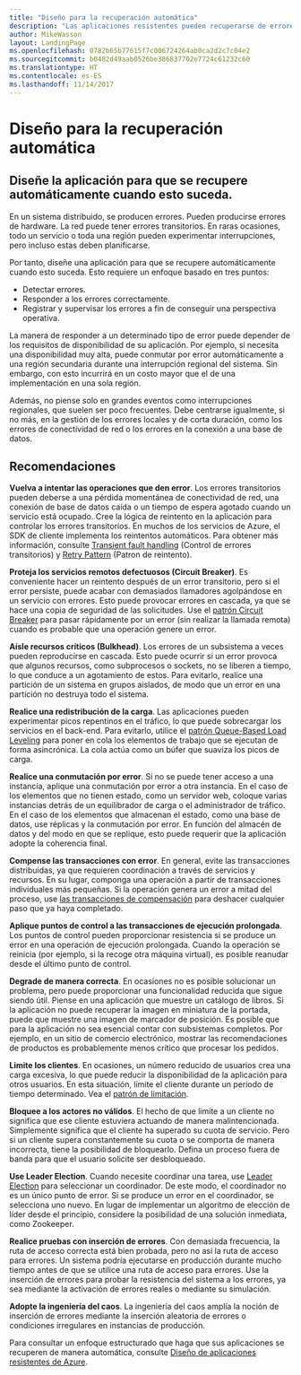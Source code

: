 ```yaml
---
title: "Diseño para la recuperación automática"
description: "Las aplicaciones resistentes pueden recuperarse de errores sin intervención manual."
author: MikeWasson
layout: LandingPage
ms.openlocfilehash: 0782b65b77615f7c006724264ab0ca2d2c7c04e2
ms.sourcegitcommit: b0482d49aab0526be386837702e7724c61232c60
ms.translationtype: HT
ms.contentlocale: es-ES
ms.lasthandoff: 11/14/2017
---
```

# <a name="design-for-self-healing"></a>Diseño para la recuperación automática

## <a name="design-your-application-to-be-self-healing-when-failures-occur"></a>Diseñe la aplicación para que se recupere automáticamente cuando esto suceda.

En un sistema distribuido, se producen errores. Pueden producirse errores de hardware. La red puede tener errores transitorios. En raras ocasiones, todo un servicio o toda una región pueden experimentar interrupciones, pero incluso estas deben planificarse.

Por tanto, diseñe una aplicación para que se recupere automáticamente cuando esto suceda. Esto requiere un enfoque basado en tres puntos:

- Detectar errores.
- Responder a los errores correctamente.
- Registrar y supervisar los errores a fin de conseguir una perspectiva operativa.

La manera de responder a un determinado tipo de error puede depender de los requisitos de disponibilidad de su aplicación. Por ejemplo, si necesita una disponibilidad muy alta, puede conmutar por error automáticamente a una región secundaria durante una interrupción regional del sistema. Sin embargo, con esto incurrirá en un costo mayor que el de una implementación en una sola región. 

Además, no piense solo en grandes eventos como interrupciones regionales, que suelen ser poco frecuentes. Debe centrarse igualmente, si no más, en la gestión de los errores locales y de corta duración, como los errores de conectividad de red o los errores en la conexión a una base de datos.

## <a name="recommendations"></a>Recomendaciones

**Vuelva a intentar las operaciones que den error**. Los errores transitorios pueden deberse a una pérdida momentánea de conectividad de red, una conexión de base de datos caída o un tiempo de espera agotado cuando un servicio está ocupado. Cree la lógica de reintento en la aplicación para controlar los errores transitorios. En muchos de los servicios de Azure, el SDK de cliente implementa los reintentos automáticos. Para obtener más información, consulte [Transient fault handling][transient-fault-handling] (Control de errores transitorios) y [Retry Pattern][retry] (Patron de reintento).

**Proteja los servicios remotos defectuosos (Circuit Breaker)**. Es conveniente hacer un reintento después de un error transitorio, pero si el error persiste, puede acabar con demasiados llamadores agolpándose en un servicio con errores. Esto puede provocar errores en cascada, ya que se hace una copia de seguridad de las solicitudes. Use el [patrón Circuit Breaker][circuit-breaker] para pasar rápidamente por un error (sin realizar la llamada remota) cuando es probable que una operación genere un error.  

**Aísle recursos críticos (Bulkhead)**. Los errores de un subsistema a veces pueden reproducirse en cascada. Esto puede ocurrir si un error provoca que algunos recursos, como subprocesos o sockets, no se liberen a tiempo, lo que conduce a un agotamiento de estos. Para evitarlo, realice una partición de un sistema en grupos aislados, de modo que un error en una partición no destruya todo el sistema.  

**Realice una redistribución de la carga**. Las aplicaciones pueden experimentar picos repentinos en el tráfico, lo que puede sobrecargar los servicios en el back-end. Para evitarlo, utilice el [patrón Queue-Based Load Leveling][load-level] para poner en cola los elementos de trabajo que se ejecutan de forma asincrónica. La cola actúa como un búfer que suaviza los picos de carga. 

**Realice una conmutación por error**. Si no se puede tener acceso a una instancia, aplique una conmutación por error a otra instancia. En el caso de los elementos que no tienen estado, como un servidor web, coloque varias instancias detrás de un equilibrador de carga o el administrador de tráfico. En el caso de los elementos que almacenan el estado, como una base de datos, use réplicas y la conmutación por error. En función del almacén de datos y del modo en que se replique, esto puede requerir que la aplicación adopte la coherencia final. 

**Compense las transacciones con error**. En general, evite las transacciones distribuidas, ya que requieren coordinación a través de servicios y recursos. En su lugar, componga una operación a partir de transacciones individuales más pequeñas. Si la operación genera un error a mitad del proceso, use [las transacciones de compensación][compensating-transactions] para deshacer cualquier paso que ya haya completado. 

**Aplique puntos de control a las transacciones de ejecución prolongada**. Los puntos de control pueden proporcionar resistencia si se produce un error en una operación de ejecución prolongada. Cuando la operación se reinicia (por ejemplo, si la recoge otra máquina virtual), es posible reanudar desde el último punto de control.

**Degrade de manera correcta**. En ocasiones no es posible solucionar un problema, pero puede proporcionar una funcionalidad reducida que sigue siendo útil. Piense en una aplicación que muestre un catálogo de libros. Si la aplicación no puede recuperar la imagen en miniatura de la portada, puede que muestre una imagen de marcador de posición. Es posible que para la aplicación no sea esencial contar con subsistemas completos. Por ejemplo, en un sitio de comercio electrónico, mostrar las recomendaciones de productos es probablemente menos crítico que procesar los pedidos.

**Limite los clientes**. En ocasiones, un número reducido de usuarios crea una carga excesiva, lo que puede reducir la disponibilidad de la aplicación para otros usuarios. En esta situación, limite el cliente durante un período de tiempo determinado. Vea el [patrón de limitación][throttle].

**Bloquee a los actores no válidos**. El hecho de que limite a un cliente no significa que ese cliente estuviera actuando de manera malintencionada. Simplemente significa que el cliente ha superado su cuota de servicio. Pero si un cliente supera constantemente su cuota o se comporta de manera incorrecta, tiene la posibilidad de bloquearlo. Defina un proceso fuera de banda para que el usuario solicite ser desbloqueado.

**Use Leader Election**. Cuando necesite coordinar una tarea, use [Leader Election][leader-election] para seleccionar un coordinador. De este modo, el coordinador no es un único punto de error. Si se produce un error en el coordinador, se selecciona uno nuevo. En lugar de implementar un algoritmo de elección de líder desde el principio, considere la posibilidad de una solución inmediata, como Zookeeper.  

**Realice pruebas con inserción de errores**. Con demasiada frecuencia, la ruta de acceso correcta está bien probada, pero no así la ruta de acceso para errores. Un sistema podría ejecutarse en producción durante mucho tiempo antes de que se utilice una ruta de acceso para errores. Use la inserción de errores para probar la resistencia del sistema a los errores, ya sea mediante la activación de errores reales o mediante su simulación. 

**Adopte la ingeniería del caos**. La ingeniería del caos amplía la noción de inserción de errores mediante la inserción aleatoria de errores o condiciones irregulares en instancias de producción. 

Para consultar un enfoque estructurado que haga que sus aplicaciones se recuperen de manera automática, consulte [Diseño de aplicaciones resistentes de Azure][resiliency-overview].  

[circuit-breaker]: ../../patterns/circuit-breaker.md
[compensating-transactions]: ../../patterns/compensating-transaction.md
[leader-election]: ../../patterns/leader-election.md
[load-level]: ../../patterns/queue-based-load-leveling.md
[resiliency-overview]: ../../resiliency/index.md
[retry]: ../../patterns/retry.md
[throttle]: ../../patterns/throttling.md
[transient-fault-handling]: ../../best-practices/transient-faults.md

